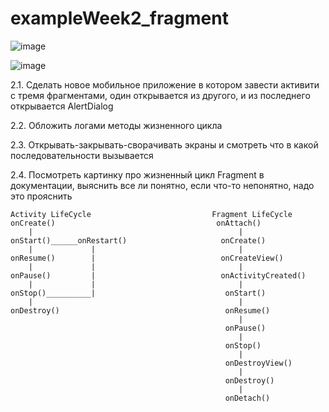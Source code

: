 # exampleWeek2_fragment

![image](https://user-images.githubusercontent.com/77270310/178551154-3498b1b9-5ba3-4ac1-8d1e-9064d4973709.png)

![image](https://user-images.githubusercontent.com/77270310/178551708-215f57e5-6d7a-4460-91ae-6ffcf288fa20.png)

2.1. Сделать новое мобильное приложение в котором завести активити с тремя фрагментами, один открывается из другого, и из последнего открывается AlertDialog

2.2. Обложить логами методы жизненного цикла

2.3. Открывать-закрывать-сворачивать экраны и смотреть что в какой последовательности вызывается

2.4. Посмотреть картинку про жизненный цикл Fragment в документации, выяснить все ли понятно, если что-то непонятно, надо это прояснить
```
Activity LifeCycle                           Fragment LifeCycle
onCreate()                                    onAttach()
    |                                              |
onStart()______onRestart()                     onCreate()
    |             |                                |
onResume()        |                            onCreateView()
    |             |                                |
onPause()         |                            onActivityCreated()
    |             |                                |
onStop()__________|                             onStart()
    |                                              |
onDestroy()                                     onResume()
                                                   |
                                                onPause()
                                                   |
                                                onStop()
                                                   |
                                                onDestroyView()
                                                   |
                                                onDestroy()
                                                   |
                                                onDetach()
```
